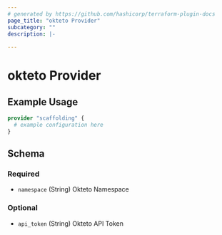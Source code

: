 ```yaml
---
# generated by https://github.com/hashicorp/terraform-plugin-docs
page_title: "okteto Provider"
subcategory: ""
description: |-
  
---
```


# okteto Provider



## Example Usage

```terraform
provider "scaffolding" {
  # example configuration here
}
```

<!-- schema generated by tfplugindocs -->
## Schema

### Required

- `namespace` (String) Okteto Namespace

### Optional

- `api_token` (String) Okteto API Token
